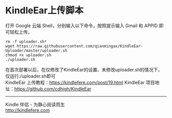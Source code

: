 # KindleEar上传脚本

打开 Google 云端 Shell，分别输入以下命令，按照提示输入 Gmail 和 APPID 即可轻松上传。

```
rm -f uploader.sh*
wget https://raw.githubusercontent.com/qianmingax/KindleEar-Uploader/master/uploader.sh
chmod +x uploader.sh
./uploader.sh
```
在首次部署以后，在仅修改了KindleEar的设置、未修改uploader.sh的情况下，仅运行./uploader.sh即可  
KindleEar 上传教程：https://kindlefere.com/post/19.html 
KindleEar 项目地址：https://github.com/cdhigh/KindleEar

---

Kindle 伴侣 - 为静心阅读而生  
http://kindlefere.com
